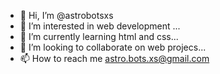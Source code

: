 - 👋 Hi, I’m @astrobotsxs
- 👀 I’m interested in web development ...
- 🌱 I’m currently learning html and css...
- 💞️ I’m looking to collaborate on web projecs...
- 📫 How to reach me astro.bots.xs@gmail.com

<!---
astrobotsxs/astrobotsxs is a ✨ special ✨ repository because its `README.md` (this file) appears on your GitHub profile.
You can click the Preview link to take a look at your changes.
--->
